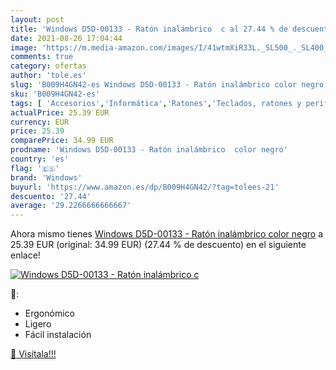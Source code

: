 ```yaml
---
layout: post
title: 'Windows D5D-00133 - Ratón inalámbrico  c al 27.44 % de descuento'
date: 2021-08-26 17:04:44
image: 'https://m.media-amazon.com/images/I/41wtmXiR33L._SL500_._SL400_.jpg'
comments: true
category: ofertas
author: 'tole.es'
slug: 'B009H4GN42-es Windows D5D-00133 - Ratón inalámbrico color negro'
sku: 'B009H4GN42-es'
tags: [ 'Accesorios','Informática','Ratones','Teclados, ratones y periféricos de entrada','ratón','windows', ]
actualPrice: 25.39 EUR
currency: EUR
price: 25.39
comparePrice: 34.99 EUR
prodname: 'Windows D5D-00133 - Ratón inalámbrico  color negro'
country: 'es'
flag: '🇪🇸'
brand: 'Windows'
buyurl: 'https://www.amazon.es/dp/B009H4GN42/?tag=tolees-21'
descuento: '27.44'
average: '29.2266666666667'
---
```


Ahora mismo tienes [Windows D5D-00133 - Ratón inalámbrico  color negro](https://www.amazon.es/dp/B009H4GN42/?tag=tolees-21) a 25.39 EUR (original: 34.99 EUR) (27.44 %  de descuento) en el siguiente enlace!

[![Windows D5D-00133 - Ratón inalámbrico  c](https://m.media-amazon.com/images/I/41wtmXiR33L._SL500_._SL400_.jpg)](https://www.amazon.es/dp/B009H4GN42/?tag=tolees-21)

🔎:

- Ergonómico
- Ligero
- Fácil instalación

[🛒 Visítala!!!](https://www.amazon.es/dp/B009H4GN42/?tag=tolees-21)
